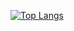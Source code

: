 [![Top Langs](https://github-readme-stats.vercel.app/api/top-langs/?username=pkaiy81&layout=compact&theme=dark)](https://github.com/anuraghazra/github-readme-stats)

<!--
**pkaiy81/pkaiy81** is a ✨ _special_ ✨ repository because its `README.md` (this file) appears on your GitHub profile.

Here are some ideas to get you started:

- 🔭 I’m currently working on ...
- 🌱 I’m currently learning ...
- 👯 I’m looking to collaborate on ...
- 🤔 I’m looking for help with ...
- 💬 Ask me about ...
- 📫 How to reach me: ...
- 😄 Pronouns: ...
- ⚡ Fun fact: ...
-->

